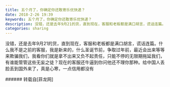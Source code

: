 ```yaml
---
title: 五个月了，你确定你还敢寄乐优快递？
date: 2018-2-26 19:39
keywords: 五个月了，你确定你还敢寄乐优快递？
description: 没错，还是去年9月21的货，直到现在，客服和老板都是满口胡言，谎话连篇。什么我不是之前的客服，我是新来的，什么圣诞节前，争取过年前，最近会出来等等来欺骗我们，我看你们就是拿不出来又负不起责任，只能不停的无限期拖延我们，有谁能管管这些无妄之徒？现在的客服还牛逼到你问他还不理你那种。给中国人丢脸丢到国外来了，真是心寒，一点信用都没有
categories: sharing
---
```

<td class="t_f" id="postmessage_1159139">

没错，还是去年9月21的货，直到现在，客服和老板都是满口胡言，谎话连篇。什么我不是之前的客服，我是新来的，什么圣诞节前，争取过年前，最近会出来等等来欺骗我们，我看你们就是拿不出来又负不起责任，只能不停的无限期拖延我们，有谁能管管这些无妄之徒？现在的客服还牛逼到你问他还不理你那种。给中国人丢脸丢到国外来了，真是心寒，一点信用都没有<img alt="" border="0" onclick="" onmouseover="" smilieid="5" src="static/image/smiley/default/huffy.gif"/><br/>
</td>
###### 转载自[菲龙网]